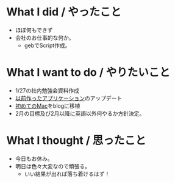 # What I did / やったこと
- ほぼ何もできず
- 会社のお仕事的な何か。
  - gebでScript作成。

# What I want to do / やりたいこと
- 1/27の社内勉強会資料作成
- [以前作ったアプリケーション](https://github.com/yamap55/guild-story2-search)のアップデート
- [初めてのMac](https://slideck.io/github.com/yamap55/Slide/20170113/first_mac.md#/)をblogに移植
- 2月の目標及び2月以降に英語以外何やるか方針決定。

# What I thought / 思ったこと
- 今日もお休み。
- 明日は色々大変なので頑張る。
  - いい結果が出れば落ち着けるはず！

